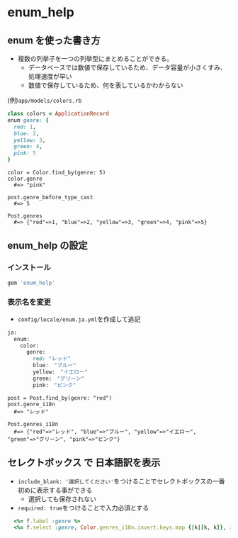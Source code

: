 # enum_help
  
## enum を使った書き方
- 複数の列挙子を一つの列挙型にまとめることができる。
  - データベースでは数値で保存しているため、データ容量が小さくすみ、処理速度が早い
  - 数値で保存しているため、何を表しているかわからない
  
(例)`app/models/colors.rb`
  
```rb
class colors < ApplicationRecord
enum genre: {
  red: 1,
  blue: 2,
  yellow: 3,
  green: 4,
  pink: 5
}
```
```
color = Color.find_by(genre: 5)
color.genre
  #=> "pink"
  
post.genre_before_type_cast
  #=> 5
  
Post.genres
  #=> {"red"=>1, "blue"=>2, "yellow"=>3, "green"=>4, "pink"=>5}
```
  
## enum_help の設定
  
### インストール

```rb
gem 'enum_help'
```
  
### 表示名を変更
  
- `config/locale/enum.ja.yml`を作成して追記
  
```rb
ja:
  enum:
    color:
      genre:
        red: "レッド" 
        blue:　"ブルー"
        yellow:　"イエロー"
        green:　"グリーン"
        pink:　"ピンク"
```
```
post = Post.find_by(genre: "red")
post.genre_i18n
  #=> "レッド"
  
Post.genres_i18n
  #=> {"red"=>"レッド", "blue"=>"ブルー", "yellow"=>"イエロー", "green"=>"グリーン", "pink"=>"ピンク"}
```
  
## セレクトボックス で 日本語訳を表示
- `include_blank: '選択してください'`をつけることでセレクトボックスの一番初めに表示する事ができる
  - 選択しても保存されない
- `required: true`をつけることで入力必須とする
```rb
  <%= f.label :genre %>
  <%= f.select :genre, Color.genres_i18n.invert.keys.map {|k|[k, k]}, include_blank: '選択してください', class: 'form-control' , required: true %>
```
  

